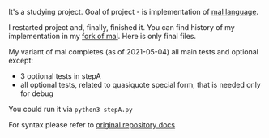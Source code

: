 It's a studying project. Goal of project - is implementation of [mal language](https://github.com/kanaka/mal).

I restarted project and, finally, finished it. You can find history of my implementation in my [fork of
mal](https://github.com/davemus/mal). Here is only final files.

My variant of mal completes (as of 2021-05-04) all main tests and optional except:

* 3 optional tests in stepA
* all optional tests, related to quasiquote special form, that is needed only for debug

You could run it via ```python3 stepA.py```

For syntax please refer to [original repository docs](https://raw.githubusercontent.com/kanaka/mal/master/docs/)
